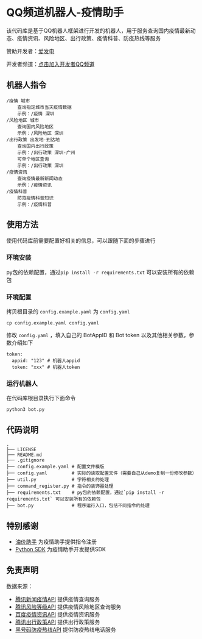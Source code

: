 # QQ频道机器人-疫情助手
该代码库是基于QQ机器人框架进行开发的机器人，用于服务查询国内疫情最新动态、疫情资讯、风险地区、出行政策、疫情科普、防疫热线等服务

赞助开发者：[爱发电](https://afdian.net/@nian-bot)

开发者频道：[点击加入开发者QQ频道](https://qun.qq.com/qqweb/qunpro/share?_wv=3&_wwv=128&appChannel=share&inviteCode=1MVLD4&appChannel=share&businessType=9&from=246610&biz=ka
)

## 机器人指令

```
/疫情 城市
    查询指定城市当天疫情数据
    示例：/疫情 深圳
/风险地区 城市
    查询国内风险地区
    示例：/风险地区 深圳
/出行政策 出发地-到达地
    查询国内出行政策
    示例：/出行政策 深圳-广州
    可单个地区查询
    示例：/出行政策 深圳
/疫情资讯
    查询疫情最新新闻动态
    示例：/疫情资讯
/疫情科普
    防范疫情科普知识
    示例：/疫情科普
```

## 使用方法
使用代码库前需要配置好相关的信息，可以跟随下面的步骤进行

### 环境安装
py包的依赖配置，通过`pip install -r requirements.txt` 可以安装所有的依赖包

### 环境配置
拷贝根目录的 `config.example.yaml` 为 `config.yaml`
```shell
cp config.example.yaml config.yaml
```

修改 `config.yaml` ，填入自己的 BotAppID 和 Bot token 以及其他相关参数，参数介绍如下

```shell
token:
  appid: "123" # 机器人appid
  token: "xxx" # 机器人token
```

### 运行机器人
在代码库根目录执行下面命令
```shell
python3 bot.py
```

## 代码说明
```
.
├── LICENSE
├── README.md
├── .gitignore 
├── config.example.yaml # 配置文件模版
├── config.yaml         # 实际的读取配置文件（需要自己从demo复制一份修改参数）
├── util.py             # 字符相关的处理
├── command_register.py # 指令的装饰器处理
├── requirements.txt    # py包的依赖配置，通过`pip install -r requirements.txt` 可以安装所有的依赖包
├── bot.py              # 程序运行入口，包括不同指令的处理
```



## 特别感谢

- [油价助手](https://github.com/wzpan/oil-price-bot/) 为疫情助手提供指令注册
- [Python SDK](https://github.com/tencent-connect/botpy) 为疫情助手开发提供SDK


## 免责声明
数据来源：  
- [腾讯新闻疫情API](https://news.qq.com/zt2020/page/feiyan.htm#/)  提供疫情查询服务
- [腾讯风险等级API](https://news.qq.com/zt2020/page/feiyan.htm#/)  提供疫情风险地区查询服务
- [百度疫情资讯API](https://voice.baidu.com/act/newpneumonia/newpneumonia/?from=osari_aladin_banner)  提供疫情资讯服务
- [腾讯出行政策API](https://news.qq.com/hdh5/sftravel.htm#/)  提供出行政策服务
- [黑号码防疫热线API](https://heihaoma.com/i-fangyi)  提供防疫热线电话服务
